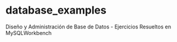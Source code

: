 # database_examples
Diseño y Administración de Base de Datos - Ejercicios Resueltos en MySQLWorkbench


